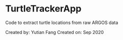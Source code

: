 # TurtleTrackerApp
Code to extract turtle locations from raw ARGOS data

Created by: Yutian Fang
Created on: Sep 2020